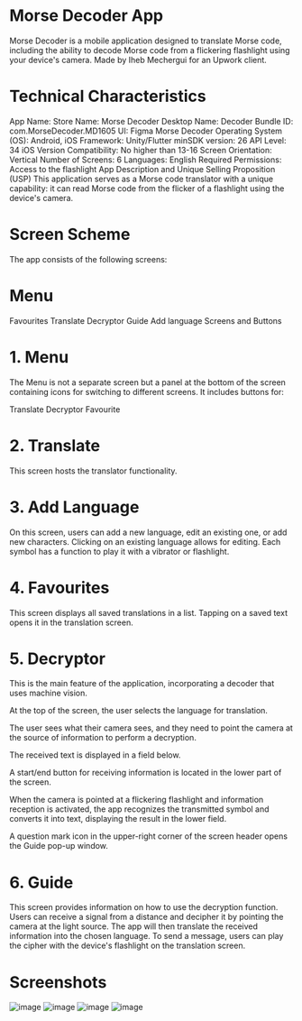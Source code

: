 
# Morse Decoder App
Morse Decoder is a mobile application designed to translate Morse code, including the ability to decode Morse code from a flickering flashlight using your device's camera. Made by Iheb Mechergui for an Upwork client.

# Technical Characteristics
App Name:
Store Name: Morse Decoder 
Desktop Name: Decoder 
Bundle ID: com.MorseDecoder.MD1605 
UI: Figma Morse Decoder 
Operating System (OS): Android, iOS 
Framework: Unity/Flutter 
minSDK version: 26 
API Level: 34 
iOS Version Compatibility: No higher than 13-16 
Screen Orientation: Vertical 
Number of Screens: 6 
Languages: English 
Required Permissions: Access to the flashlight 
App Description and Unique Selling Proposition (USP)
This application serves as a Morse code translator with a unique capability: it can read Morse code from the flicker of a flashlight using the device's camera.

# Screen Scheme
The app consists of the following screens:

# Menu 
Favourites 
Translate 
Decryptor 
Guide 
Add language 
Screens and Buttons

# 1. Menu
The Menu is not a separate screen but a panel at the bottom of the screen containing icons for switching to different screens. It includes buttons for:

Translate 
Decryptor 
Favourite 

# 2. Translate
This screen hosts the translator functionality.

# 3. Add Language
On this screen, users can add a new language, edit an existing one, or add new characters. Clicking on an existing language allows for editing. Each symbol has a function to play it with a vibrator or flashlight.


# 4. Favourites
This screen displays all saved translations in a list. Tapping on a saved text opens it in the translation screen.


# 5. Decryptor
This is the main feature of the application, incorporating a decoder that uses machine vision.


At the top of the screen, the user selects the language for translation.



The user sees what their camera sees, and they need to point the camera at the source of information to perform a decryption.


The received text is displayed in a field below.


A start/end button for receiving information is located in the lower part of the screen.


When the camera is pointed at a flickering flashlight and information reception is activated, the app recognizes the transmitted symbol and converts it into text, displaying the result in the lower field.

A question mark icon in the upper-right corner of the screen header opens the Guide pop-up window.

# 6. Guide
This screen provides information on how to use the decryption function. Users can receive a signal from a distance and decipher it by pointing the camera at the light source. The app will then translate the received information into the chosen language. To send a message, users can play the cipher with the device's flashlight on the translation screen.

# Screenshots
![image](https://github.com/user-attachments/assets/de99336f-5338-40b8-ba8b-c0e1e62f3e91)
![image](https://github.com/user-attachments/assets/350c2c8c-56ee-4eb9-a6bd-fd660e33f76d)
![image](https://github.com/user-attachments/assets/7f2982df-0e0c-45c4-b98e-ec6c6d33ea43)
![image](https://github.com/user-attachments/assets/2f8c520f-ac97-4cd2-8c29-9643fc6c0b87)





